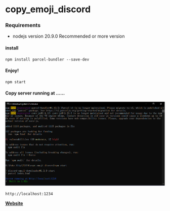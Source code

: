 # copy_emoji_discord

### Requirements

* nodejs version 20.9.0 
Recommended or more version

#### install

    npm install parcel-bundler --save-dev

#### Enjoy!

    npm start

#### Copy server running at ......

![Alt text](image.png)

    http://localhost:1234

**[Website](https://thatiemsz.github.io/Discord-Emoji-Downloader)**